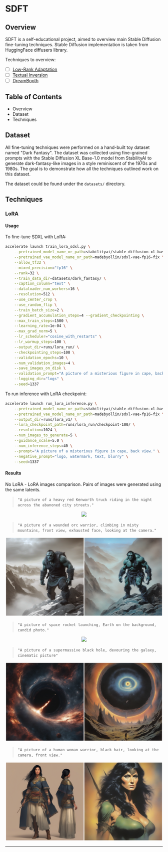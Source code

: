 # SDFT
## Overview

SDFT is a self-educational project, aimed to overview main Stable Diffusion fine-tuning techniques.
Stable Diffusion implementation is taken from HuggingFace diffusers library.

Techniques to overview:
- [ ] [Low-Rank Adaptation](https://arxiv.org/abs/2106.09685)
- [ ] [Textual Inversion](https://textual-inversion.github.io/)
- [ ] [DreamBooth](https://dreambooth.github.io/)

## Table of Contents
* Overview
* Dataset
* Techniques

## Dataset
All fine-tuning techniques were performed on a hand-built toy dataset named "Dark Fantasy". The dataset was collected using fine-grained prompts with the Stable Diffusion XL Base-1.0 model from StabilityAI to generate dark-fantasy-like images in a style reminiscent of the 1970s and 1980s. The goal is to demonstrate how all the techniques outlined work on this dataset.

The dataset could be found under the `datasets/` directory.

## Techniques
### LoRA 
#### Usage

To fine-tune SDXL with LoRA:
```bash 
accelerate launch train_lora_sdxl.py \
    --pretrained_model_name_or_path=stabilityai/stable-diffusion-xl-base-1.0 \
    --pretrained_vae_model_name_or_path=madebyollin/sdxl-vae-fp16-fix \
    --allow_tf32 \
    --mixed_precision="fp16" \
    --rank=32 \
    --train_data_dir=datasets/dark_fantasy/ \
    --caption_column="text" \
    --dataloader_num_workers=16 \
    --resolution=512 \
    --use_center_crop \
    --use_random_flip \
    --train_batch_size=2 \
    --gradient_accumulation_steps=4 --gradient_checkpointing \
    --max_train_steps=1500 \
    --learning_rate=1e-04 \
    --max_grad_norm=5 \
    --lr_scheduler="cosine_with_restarts" \
    --lr_warmup_steps=100 \
    --output_dir=runs/lora_run/ \
    --checkpointing_steps=100 \
    --validation_epochs=10 \
    --num_validation_images=4 \
    --save_images_on_disk \
    --validation_prompt="A picture of a misterious figure in cape, back view." \
    --logging_dir="logs" \
    --seed=1337
```

To run inference with LoRA checkpoint:
```bash
accelerate launch run_lora_inference.py \
    --pretrained_model_name_or_path=stabilityai/stable-diffusion-xl-base-1.0 \
    --pretrained_vae_model_name_or_path=madebyollin/sdxl-vae-fp16-fix \
    --output_dir=runs/lora_v1/ \
    --lora_checkpoint_path=runs/lora_run/checkpoint-100/ \
    --resolution=1024 \
    --num_images_to_generate=5 \
    --guidance_scale=5.0 \
    --num_inference_steps=40 \
    --prompt="A picture of a misterious figure in cape, back view." \
    --negative_prompt="logo, watermark, text, blurry" \
    --seed=1337
```

#### Results

No LoRA - LoRA images comparison. Pairs of images were generated using the same latents.

> `"A picture of a heavy red Kenworth truck riding in the night across the abanoned city streets."`

<!-- #region -->
<p align="center">
<img  src="assets/trucks.png">
</p>
<!-- #endregion -->

> `"A picture of a wounded orc warrior, climbing in misty mountains, front view, exhausted face, looking at the camera."`

<!-- #region -->
<p align="center">
<img  src="assets/orcs.png">
</p>
<!-- #endregion -->

> `"A picture of space rocket launching, Earth on the background, candid photo."`

<!-- #region -->
<p align="center">
<img  src="assets/rockets.png">
</p>
<!-- #endregion -->

> `"A picture of a supermassive black hole, devouring the galaxy, cinematic picture"`

<!-- #region -->
<p align="center">
<img  src="assets/black_holes.png">
</p>
<!-- #endregion -->

> `"A picture of a human woman warrior, black hair, looking at the camera, front view."`

<!-- #region -->
<p align="center">
<img  src="assets/warrior.png">
</p>
<!-- #endregion -->

---


